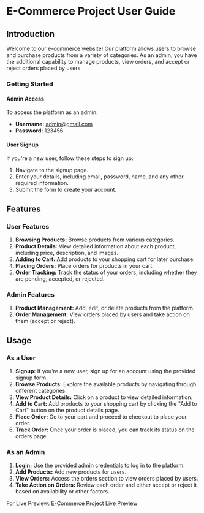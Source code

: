 # E-Commerce Project User Guide

## Introduction

Welcome to our e-commerce website! Our platform allows users to browse and purchase products from a variety of categories. As an admin, you have the additional capability to manage products, view orders, and accept or reject orders placed by users.

### Getting Started

#### Admin Access

To access the platform as an admin:
- **Username:** admin@gmail.com
- **Password:** 123456

#### User Signup

If you're a new user, follow these steps to sign up:
1. Navigate to the signup page.
2. Enter your details, including email, password, name, and any other required information.
3. Submit the form to create your account.

## Features

### User Features
1. **Browsing Products:** Browse products from various categories.
2. **Product Details:** View detailed information about each product, including price, description, and images.
3. **Adding to Cart:** Add products to your shopping cart for later purchase.
4. **Placing Orders:** Place orders for products in your cart.
5. **Order Tracking:** Track the status of your orders, including whether they are pending, accepted, or rejected.

### Admin Features
1. **Product Management:** Add, edit, or delete products from the platform.
2. **Order Management:** View orders placed by users and take action on them (accept or reject).

## Usage

### As a User
1. **Signup:** If you're a new user, sign up for an account using the provided signup form.
2. **Browse Products:** Explore the available products by navigating through different categories.
3. **View Product Details:** Click on a product to view detailed information.
4. **Add to Cart:** Add products to your shopping cart by clicking the "Add to Cart" button on the product details page.
5. **Place Order:** Go to your cart and proceed to checkout to place your order.
6. **Track Order:** Once your order is placed, you can track its status on the orders page.

### As an Admin
1. **Login:** Use the provided admin credentials to log in to the platform.
2. **Add Products:** Add new products for users.
3. **View Orders:** Access the orders section to view orders placed by users.
4. **Take Action on Orders:** Review each order and either accept or reject it based on availability or other factors.

For Live Preview: [E-Commerce Project Live Preview](https://react-ecommerce-projects.netlify.app/)
